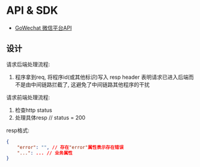 # API & SDK

- [GoWechat 微信平台API](https://github.com/yaotian/gowechat)


## 设计
请求后端处理流程:
1. 程序拿到req, 将程序id(或其他标识)写入 resp header 表明请求已进入后端而不是由中间链路拦截了, 这避免了中间链路其他程序的干扰

请求前端处理流程:
1. 检查http status
1. 处理具体resp // status = 200

resp格式:
```json
{
    "error": "", // 存在"error"属性表示存在错误
    "...": ... // 业务属性
}
```